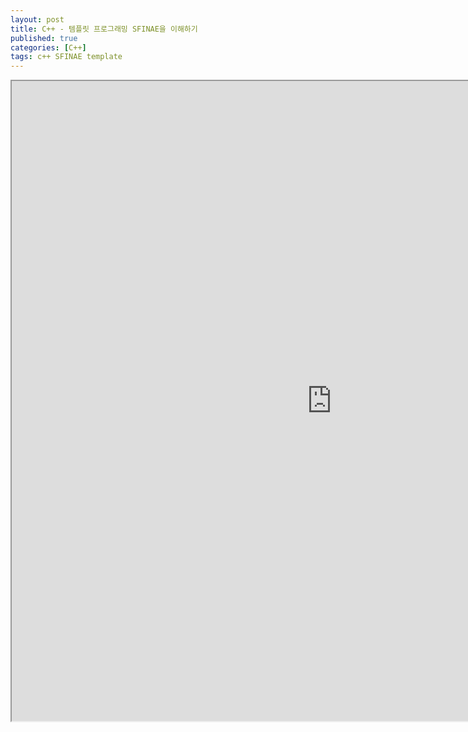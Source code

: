 ```yaml
---
layout: post
title: C++ - 템플릿 프로그래밍 SFINAE을 이해하기
published: true
categories: [C++]
tags: c++ SFINAE template
---
```

<iframe width="1024" height="1024" src="https://docs.google.com/document/d/e/2PACX-1vSsx20XQcRii3bfMa8AZEG1BbpegJR-XbX3lITm-ydF9hKKc_pkYZ8IOqmSUVaASFu0fqhDsLnNfZDP/pub?embedded=true"></iframe>   
  